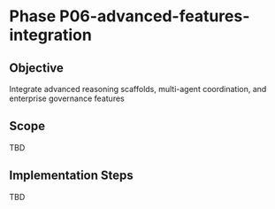 # Phase P06-advanced-features-integration

## Objective
Integrate advanced reasoning scaffolds, multi-agent coordination, and enterprise governance features

## Scope
TBD

## Implementation Steps
TBD

